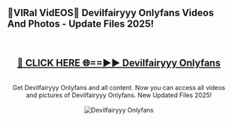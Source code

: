 <h2>🔴VIRal VidEOS🔴 Devilfairyyy Onlyfans Videos And Photos - Update Files 2025!</h2>
<br>
<div align="center">
<h2><a href="https://virallinks.top/odZfE0" rel="nofollow">🔴 CLICK HERE 🌐==►► Devilfairyyy Onlyfans</a></h2>
<br>
Get Devilfairyyy Onlyfans and all content. Now you can access all videos and pictures of Devilfairyyy Onlyfans. New Updated Files 2025!
<br>
<br>
<a href="https://virallinks.top/odZfE0" rel="nofollow" data-target="animated-image.originalLink"><img src="https://i.imgur.com/dJHk4Zq.gif)" alt="Devilfairyyy Onlyfans" style="max-width: 100%; display: inline-block;" data-target="animated-image.originalImage"></a>
</div>
<br>
